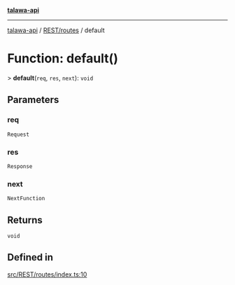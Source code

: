 [**talawa-api**](../../../README.md)

***

[talawa-api](../../../modules.md) / [REST/routes](../README.md) / default

# Function: default()

\> **default**(`req`, `res`, `next`): `void`

## Parameters

### req

`Request`

### res

`Response`

### next

`NextFunction`

## Returns

`void`

## Defined in

[src/REST/routes/index.ts:10](https://github.com/PalisadoesFoundation/talawa-api/blob/3a5276aff43f5de4f7fab3ec9683a420dcdc7a06/src/REST/routes/index.ts#L10)
